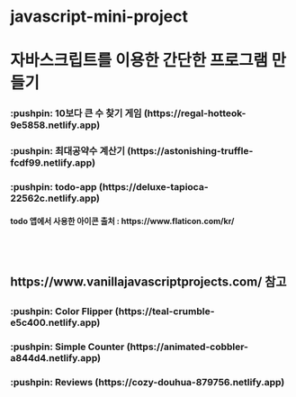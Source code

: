 # javascript-mini-project
<h1>자바스크립트를 이용한 간단한 프로그램 만들기</h1>

<h3>:pushpin: 10보다 큰 수 찾기 게임 (https://regal-hotteok-9e5858.netlify.app)</h3>

<h3>:pushpin: 최대공약수 계산기 (https://astonishing-truffle-fcdf99.netlify.app)</h3>

<h3>:pushpin: todo-app (https://deluxe-tapioca-22562c.netlify.app)</h3>
<h4> todo 앱에서 사용한 아이콘 출처 : https://www.flaticon.com/kr/ </h3>
<br><br>

<h2><a>https://www.vanillajavascriptprojects.com/</a> 참고<h2>
<h3>:pushpin: Color Flipper (https://teal-crumble-e5c400.netlify.app)</h3>
<h3>:pushpin: Simple Counter (https://animated-cobbler-a844d4.netlify.app)</h3>
<h3>:pushpin: Reviews (https://cozy-douhua-879756.netlify.app)</h3>
